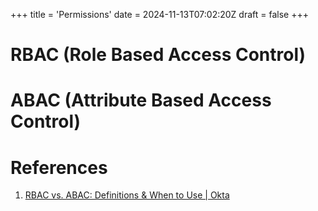+++
title = 'Permissions'
date = 2024-11-13T07:02:20Z
draft = false
+++

# RBAC (Role Based Access Control)

# ABAC (Attribute Based Access Control)

# References

1. [RBAC vs. ABAC: Definitions & When to Use | Okta](https://www.okta.com/identity-101/role-based-access-control-vs-attribute-based-access-control/)
